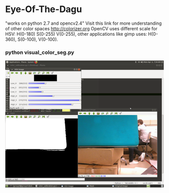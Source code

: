# Eye-Of-The-Dagu
"works on python 2.7 and opencv2.4"
Visit this link for more understanding of other color spaces http://colorizer.org 
OpenCV uses different scale for HSV: H(0-180) S(0-255) V(0-255), 
other applications like gimp uses: H(0-360), S(0-100), V(0-100).

### python visual_color_seg.py

![alt text](https://github.com/ShehabMMohamed/Embedded-Vision/blob/master/output.png)
